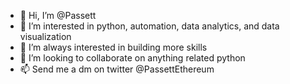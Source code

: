 - 👋 Hi, I’m @Passett
- 👀 I’m interested in python, automation, data analytics, and data visualization
- 🌱 I’m always interested in building more skills
- 💞️ I’m looking to collaborate on anything related python
- 📫 Send me a dm on twitter @PassettEthereum

<!---
Passett/Passett is a ✨ special ✨ repository because its `README.md` (this file) appears on your GitHub profile.
You can click the Preview link to take a look at your changes.
--->
